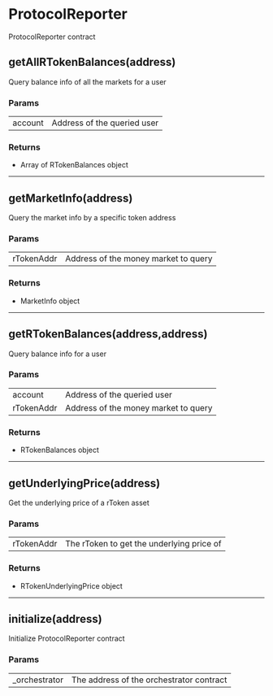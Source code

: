 # ProtocolReporter

ProtocolReporter contract

## getAllRTokenBalances(address)

Query balance info of all the markets for a user

### Params

|||
|---|---|
|account|Address of the queried user|

### Returns

- Array of RTokenBalances object

---
## getMarketInfo(address)

Query the market info by a specific token address

### Params

|||
|---|---|
|rTokenAddr|Address of the money market to query|

### Returns

- MarketInfo object

---
## getRTokenBalances(address,address)

Query balance info for a user

### Params

|||
|---|---|
|account|Address of the queried user|
|rTokenAddr|Address of the money market to query|

### Returns

- RTokenBalances object

---
## getUnderlyingPrice(address)

Get the underlying price of a rToken asset

### Params

|||
|---|---|
|rTokenAddr|The rToken to get the underlying price of|

### Returns

- RTokenUnderlyingPrice object

---
## initialize(address)

Initialize ProtocolReporter contract

### Params

|||
|---|---|
|_orchestrator|The address of the orchestrator contract|

